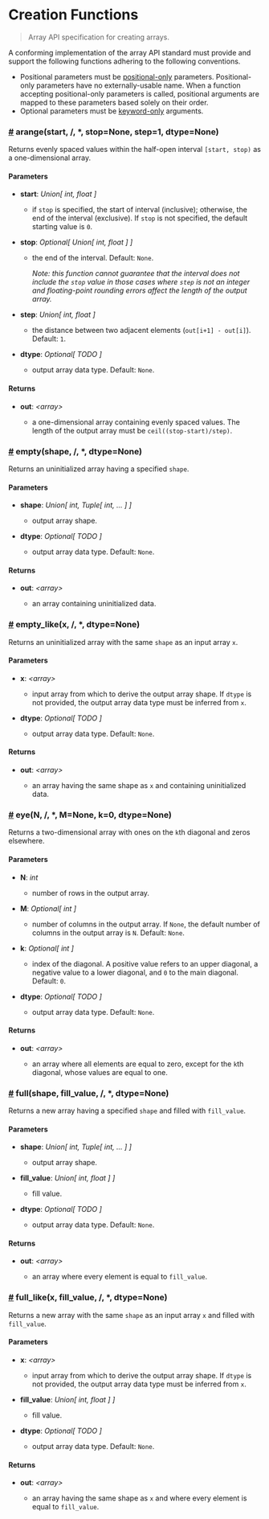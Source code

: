 # Creation Functions

> Array API specification for creating arrays.

A conforming implementation of the array API standard must provide and support the following functions adhering to the following conventions.

-   Positional parameters must be [positional-only](https://www.python.org/dev/peps/pep-0570/) parameters. Positional-only parameters have no externally-usable name. When a function accepting positional-only parameters is called, positional arguments are mapped to these parameters based solely on their order.
-   Optional parameters must be [keyword-only](https://www.python.org/dev/peps/pep-3102/) arguments.

<!-- NOTE: please keep the functions in alphabetical order -->

### <a name="arange" href="#arange">#</a> arange(start, /, *, stop=None, step=1, dtype=None)

Returns evenly spaced values within the half-open interval `[start, stop)` as a one-dimensional array.

#### Parameters

-   **start**: _Union\[ int, float ]_

    -   if `stop` is specified, the start of interval (inclusive); otherwise, the end of the interval (exclusive). If `stop` is not specified, the default starting value is `0`.

-   **stop**: _Optional\[ Union\[ int, float ] ]_

    -   the end of the interval. Default: `None`.

        _Note: this function cannot guarantee that the interval does not include the `stop` value in those cases where `step` is not an integer and floating-point rounding errors affect the length of the output array._

-   **step**: _Union\[ int, float ]_

    -   the distance between two adjacent elements (`out[i+1] - out[i]`). Default: `1`.

-   **dtype**: _Optional\[ TODO ]_ 

    -   output array data type. Default: `None`.

#### Returns

-   **out**: _&lt;array&gt;_

    -   a one-dimensional array containing evenly spaced values. The length of the output array must be `ceil((stop-start)/step)`.

### <a name="empty" href="#empty">#</a> empty(shape, /, *, dtype=None)

Returns an uninitialized array having a  specified `shape`.

#### Parameters

-   **shape**: _Union\[ int, Tuple\[ int, ... ] ]_

    -   output array shape.

-   **dtype**: _Optional\[ TODO ]_ 

    -   output array data type. Default: `None`.

#### Returns

-   **out**: _&lt;array&gt;_

    -   an array containing uninitialized data.

### <a name="empty_like" href="#empty_like">#</a> empty_like(x, /, *, dtype=None)

Returns an uninitialized array with the same `shape` as an input array `x`.

#### Parameters

-   **x**: _&lt;array&gt;_

    -   input array from which to derive the output array shape. If `dtype` is not provided, the output array data type must be inferred from `x`.

-   **dtype**: _Optional\[ TODO ]_ 

    -   output array data type. Default: `None`.

#### Returns

-   **out**: _&lt;array&gt;_

    -   an array having the same shape as `x` and containing uninitialized data.

### <a name="eye" href="#eye">#</a> eye(N, /, *, M=None, k=0, dtype=None)

Returns a two-dimensional array with ones on the `k`th diagonal and zeros elsewhere.

#### Parameters

-   **N**: _int_

    -   number of rows in the output array.

-   **M**: _Optional\[ int ]_

    -   number of columns in the output array. If `None`, the default number of columns in the output array is `N`. Default: `None`.

-   **k**: _Optional\[ int ]_

    -   index of the diagonal. A positive value refers to an upper diagonal, a negative value to a lower diagonal, and `0` to the main diagonal. Default: `0`.

-   **dtype**: _Optional\[ TODO ]_ 

    -   output array data type. Default: `None`.

#### Returns

-   **out**: _&lt;array&gt;_

    -   an array where all elements are equal to zero, except for the `k`th diagonal, whose values are equal to one.

### <a name="full" href="#full">#</a> full(shape, fill_value, /, *, dtype=None)

Returns a new array having a specified `shape` and filled with `fill_value`.

#### Parameters

-   **shape**: _Union\[ int, Tuple\[ int, ... ] ]_

    -   output array shape.

-   **fill_value**: _Union\[ int, float ] ]_

    -   fill value.

-   **dtype**: _Optional\[ TODO ]_ 

    -   output array data type. Default: `None`.

#### Returns

-   **out**: _&lt;array&gt;_

    -   an array where every element is equal to `fill_value`.

### <a name="full_like" href="#full_like">#</a> full_like(x, fill_value, /, *, dtype=None)

Returns a new array with the same `shape` as an input array `x` and filled with `fill_value`.

#### Parameters

-   **x**: _&lt;array&gt;_

    -   input array from which to derive the output array shape. If `dtype` is not provided, the output array data type must be inferred from `x`.

-   **fill_value**: _Union\[ int, float ] ]_

    -   fill value.

-   **dtype**: _Optional\[ TODO ]_ 

    -   output array data type. Default: `None`.

#### Returns

-   **out**: _&lt;array&gt;_

    -   an array having the same shape as `x` and where every element is equal to `fill_value`.
